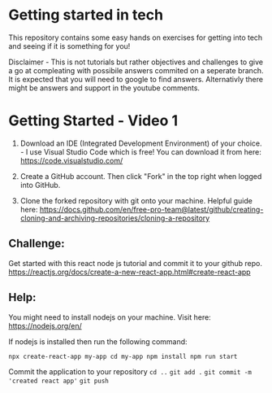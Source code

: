 # Getting started in tech
This repository contains some easy hands on exercises for getting into tech and seeing if it is something for you!

Disclaimer - This is not tutorials but rather objectives and challenges to give a go at compleating with possibile answers commited on a seperate branch. It is expected that you will need to google to find answers. Alternativly there might be answers and support in the youtube comments. 

# Getting Started - Video 1

1. Download an IDE (Integrated Development Environment) of your choice. - I use Visual Studio Code which is free!
You can download it from here: https://code.visualstudio.com/

2. Create a GitHub account. Then click "Fork" in the top right when logged into GitHub. 

3. Clone the forked repository with git onto your machine.
Helpful guide here: https://docs.github.com/en/free-pro-team@latest/github/creating-cloning-and-archiving-repositories/cloning-a-repository

## Challenge: 
Get started with this react node js tutorial and commit it to your github repo.
https://reactjs.org/docs/create-a-new-react-app.html#create-react-app

## Help:
You might need to install nodejs on your machine. Visit here: https://nodejs.org/en/

If nodejs is installed then run the following command: 

`npx create-react-app my-app
cd my-app
npm install
npm run start`

Commit the application to your repository
`cd ..`
`git add .`
`git commit -m 'created react app'`
`git push`

